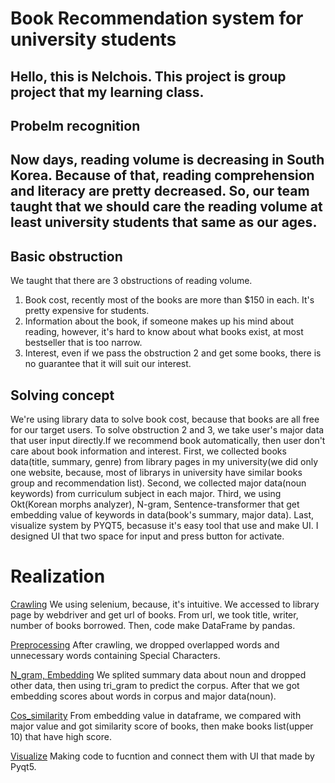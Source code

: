 # Book Recommendation system for university students 

Hello, this is Nelchois.
This project is group project that my learning class.
---
## Probelm recognition
Now days, reading volume is decreasing in South Korea. 
Because of that, reading comprehension and literacy are pretty decreased. 
So, our team taught that we should care the reading volume at least university students that same as our ages.
---
## Basic obstruction
We taught that there are 3 obstructions of reading volume.
1. Book cost, recently most of the books are more than $150 in each. It's pretty expensive for students.
2. Information about the book, if someone makes up his mind about reading, however, it's hard to know about what books exist, at most bestseller that is too narrow.
3. Interest, even if we pass the obstruction 2 and get some books, there is no guarantee that it will suit our interest. 

## Solving concept
We're using library data to solve book cost, because that books are all free for our target users.
To solve obstruction 2 and 3, we take user's major data that user input directly.If we recommend book automatically, then user don't care about book information and interest. 
First, we collected books data(title, summary, genre) from library pages in my university(we did only one website, because, most of librarys in university have similar books group and recommendation list).
Second, we collected major data(noun keywords) from curriculum subject in each major.
Third, we using Okt(Korean morphs analyzer), N-gram, Sentence-transformer that get embedding value of keywords in data(book's summary, major data). 
Last, visualize system by PYQT5, becasuse it's easy tool that use and make UI.
I designed UI that two space for input and press button for activate.

# Realization
[Crawling](https://github.com/Nelchois/TIL/blob/master/Semi_group_project/Semi_project01.md) We using selenium, because, it's intuitive. We accessed to library page by webdriver and get url of books. From url, we took title, writer, number of books borrowed. Then, code make DataFrame by pandas.

[Preprocessing](https://github.com/Nelchois/TIL/blob/master/Semi_group_project/Semi_project02.md) After crawling, we dropped overlapped words and unnecessary words containing Special Characters.

[N_gram, Embedding](https://github.com/Nelchois/TIL/blob/master/Semi_group_project/Semi_project02.md) We splited summary data about noun and dropped other data, then using tri_gram to predict the corpus. After that we got embedding scores about words in corpus and major data(noun). 

[Cos_similarity](https://github.com/Nelchois/TIL/blob/master/Semi_group_project/Semi_project03.md) From embedding value in dataframe, we compared with major value and got similarity score of books, then make books list(upper 10) that have high score.

[Visualize]() Making code to fucntion and connect them with UI that made by Pyqt5.
